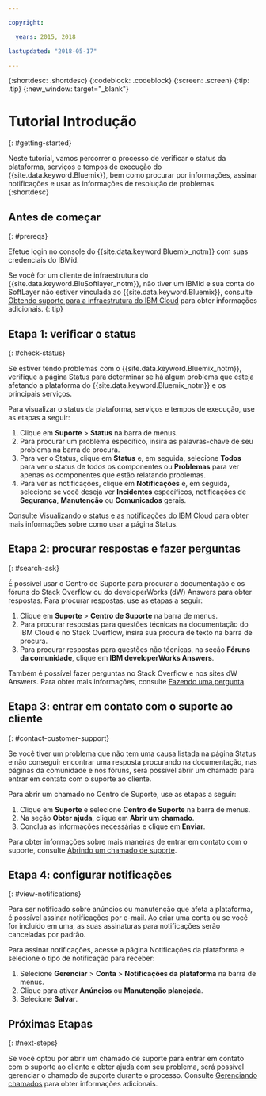 ```yaml
---

copyright:

  years: 2015, 2018

lastupdated: "2018-05-17"

---
```



{:shortdesc: .shortdesc}
{:codeblock: .codeblock}
{:screen: .screen}
{:tip: .tip}
{:new_window: target="_blank"}

# Tutorial Introdução
{: #getting-started}

Neste tutorial, vamos percorrer o processo de verificar o status da plataforma, serviços e tempos de execução do {{site.data.keyword.Bluemix}}, bem como procurar por informações, assinar notificações e usar as informações de resolução de problemas.
{:shortdesc}

## Antes de começar
{: #prereqs}

Efetue login no console do {{site.data.keyword.Bluemix_notm}} com suas credenciais do IBMid.

Se você for um cliente de infraestrutura do {{site.data.keyword.BluSoftlayer_notm}}, não tiver um IBMid e sua conta do SoftLayer não estiver vinculada ao {{site.data.keyword.Bluemix}}, consulte [Obtendo suporte para a infraestrutura do IBM Cloud](/docs/customer-portal/cpsupport.html#customerportal_support) para obter informações adicionais.
{: tip}

## Etapa 1: verificar o status
{: #check-status}

Se estiver tendo problemas com o {{site.data.keyword.Bluemix_notm}}, verifique a página Status para determinar se há algum problema que esteja afetando a plataforma do {{site.data.keyword.Bluemix_notm}} e os principais serviços.

Para visualizar o status da plataforma, serviços e tempos de execução, use as etapas a seguir:
  1. Clique em **Suporte** > **Status** na barra de menus.  
  2. Para procurar um problema específico, insira as palavras-chave de seu problema na barra de procura.
  3. Para ver o Status, clique em **Status** e, em seguida, selecione **Todos** para ver o status de todos os componentes ou **Problemas** para ver apenas os componentes que estão relatando problemas.
  4. Para ver as notificações, clique em **Notificações** e, em seguida, selecione se você deseja ver **Incidentes** específicos, notificações de **Segurança**, **Manutenção** ou **Comunicados** gerais.

Consulte [Visualizando o status e as notificações do IBM Cloud](/docs/get-support/ViewStatus.html#viewing-bluemix-status) para obter mais informações sobre como usar a página Status.

## Etapa 2: procurar respostas e fazer perguntas
{: #search-ask}

É possível usar o Centro de Suporte para procurar a documentação e os fóruns do Stack Overflow ou do developerWorks (dW) Answers para obter respostas. Para procurar respostas, use as etapas a seguir:
  1. Clique em **Suporte** > **Centro de Suporte** na barra de menus.
  2. Para procurar respostas para questões técnicas na documentação do IBM Cloud e no Stack Overflow, insira sua procura de texto na barra de procura.
  3. Para procurar respostas para questões não técnicas, na seção **Fóruns da comunidade**, clique em **IBM developerWorks Answers**.

Também é possível fazer perguntas no Stack Overflow e nos sites dW Answers.  Para obter mais informações, consulte [Fazendo uma pergunta](/docs/get-support/howtogetsupport.html#asking-a-question).

## Etapa 3: entrar em contato com o suporte ao cliente
{: #contact-customer-support}

Se você tiver um problema que não tem uma causa listada na página Status e não conseguir encontrar uma resposta procurando na documentação, nas páginas da comunidade e nos fóruns, será possível abrir um chamado para entrar em contato com o suporte ao cliente.

Para abrir um chamado no Centro de Suporte, use as etapas a seguir:
  1. Clique em **Suporte** e selecione **Centro de Suporte** na barra de menus.
  2. Na seção **Obter ajuda**, clique em **Abrir um chamado**.
  3. Conclua as informações necessárias e clique em **Enviar**.

Para obter informações sobre mais maneiras de entrar em contato com o suporte, consulte [Abrindo um chamado de suporte](/docs/get-support/howtogetsupport.html#open-ticket).

## Etapa 4: configurar notificações
{: #view-notifications}

Para ser notificado sobre anúncios ou manutenção que afeta a plataforma, é possível assinar notificações por e-mail. Ao criar uma conta ou se você for incluído em uma, as suas assinaturas para notificações serão canceladas por padrão.

Para assinar notificações, acesse a página Notificações da plataforma e selecione o tipo de notificação para receber:
  1. Selecione **Gerenciar** > **Conta** > **Notificações da plataforma** na barra de menus.
  2. Clique para ativar **Anúncios** ou **Manutenção planejada**.
  3. Selecione **Salvar**.

## Próximas Etapas
{: #next-steps}

Se você optou por abrir um chamado de suporte para entrar em contato com o suporte ao cliente e obter ajuda com seu problema, será possível gerenciar o chamado de suporte durante o processo. Consulte [Gerenciando chamados](/docs/get-support/mantick.html#check-ticket-status) para obter informações adicionais.
